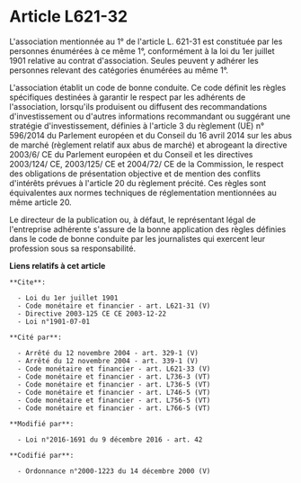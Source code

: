 # Article L621-32

L'association mentionnée au 1° de l'article L. 621-31 est constituée par les personnes énumérées à ce même 1°, conformément à
la loi du 1er juillet 1901 relative au contrat d'association. Seules peuvent y adhérer les personnes relevant des catégories
énumérées au même 1°. 

L'association établit un code de bonne conduite. Ce code définit les règles spécifiques destinées à garantir le respect par
les adhérents de l'association, lorsqu'ils produisent ou diffusent des recommandations d'investissement ou d'autres
informations recommandant ou suggérant une stratégie d'investissement, définies à l'article 3 du règlement (UE) n° 596/2014
du Parlement européen et du Conseil du 16 avril 2014 sur les abus de marché (règlement relatif aux abus de marché) et
abrogeant la directive 2003/6/ CE du Parlement européen et du Conseil et les directives 2003/124/ CE, 2003/125/ CE et
2004/72/ CE de la Commission, le respect des obligations de présentation objective et de mention des conflits d'intérêts
prévues à l'article 20 du règlement précité. Ces règles sont équivalentes aux normes techniques de réglementation mentionnées
au même article 20.

Le directeur de la publication ou, à défaut, le représentant légal de l'entreprise adhérente s'assure de la bonne application
des règles définies dans le code de bonne conduite par les journalistes qui exercent leur profession sous sa responsabilité.

**Liens relatifs à cet article**

	**Cite**:

	  - Loi du 1er juillet 1901
	  - Code monétaire et financier - art. L621-31 (V)
	  - Directive 2003-125 CE CE 2003-12-22
	  - Loi n°1901-07-01

	**Cité par**:

	  - Arrêté du 12 novembre 2004 - art. 329-1 (V)
	  - Arrêté du 12 novembre 2004 - art. 339-1 (V)
	  - Code monétaire et financier - art. L621-33 (V)
	  - Code monétaire et financier - art. L736-3 (VT)
	  - Code monétaire et financier - art. L736-5 (VT)
	  - Code monétaire et financier - art. L746-5 (VT)
	  - Code monétaire et financier - art. L756-5 (VT)
	  - Code monétaire et financier - art. L766-5 (VT)

	**Modifié par**:

	  - Loi n°2016-1691 du 9 décembre 2016 - art. 42

	**Codifié par**:

	  - Ordonnance n°2000-1223 du 14 décembre 2000 (V)
